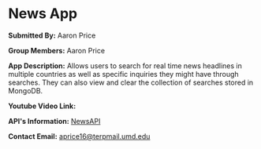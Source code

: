 # News App

**Submitted By:** Aaron Price

**Group Members:** Aaron Price

**App Description:** Allows users to search for real time news headlines in multiple countries as well as specific inquiries they might have through searches. They can also view and clear the collection of searches stored in MongoDB.

**Youtube Video Link:**

**API's Information:** [NewsAPI](https://newsapi.org/docs/get-started#search)

**Contact Email:** aprice16@terpmail.umd.edu
